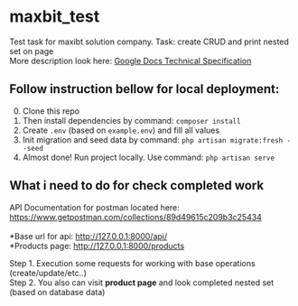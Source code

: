 # maxbit_test
Test task for maxibt solution company. Task: create CRUD and print nested set on page
\
More description look here: [Google Docs Technical Specification](https://docs.google.com/document/d/1DuXfKp4Mq9M6hg316AhqBanzMiI96cL3TRcGE4H4Bno/edit)

## Follow instruction bellow for local deployment:
0. Clone this repo
1. Then install dependencies by command: `composer install`
2. Create `.env` (based on `example.env`) and fill all values
3. Init migration and seed data by command: `php artisan migrate:fresh --seed`
4. Almost done! Run project locally. Use command: `php artisan serve`

## What i need to do for check completed work
API Documentation for postman located here: https://www.getpostman.com/collections/89d49615c209b3c25434
\
\
*Base url for api: http://127.0.0.1:8000/api/
\
*Products page: http://127.0.0.1:8000/products

Step 1. Execution some requests for working with base operations (create/update/etc..)
\
Step 2. You also can visit **product page** and look completed nested set (based on database data)
